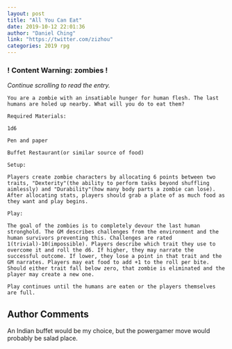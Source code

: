 ```yaml
---
layout: post
title: "All You Can Eat"
date: 2019-10-12 22:01:36
author: "Daniel Ching"
link: "https://twitter.com/zizhou"
categories: 2019 rpg
---
```

<div id="warning"><div id="content"><h3><strong>! Content Warning: zombies !</strong></h3><i>Continue scrolling to read the entry.</i></div></div>
 
```
You are a zombie with an insatiable hunger for human flesh. The last humans are holed up nearby. What will you do to eat them?

Required Materials:

1d6

Pen and paper

Buffet Restaurant(or similar source of food)

Setup:

Players create zombie characters by allocating 6 points between two traits, "Dexterity"(the ability to perform tasks beyond shuffling aimlessly) and "Durability"(how many body parts a zombie can lose). After allocating stats, players should grab a plate of as much food as they want and play begins.

Play:

The goal of the zombies is to completely devour the last human stronghold. The GM describes challenges from the environment and the human survivors preventing this. Challenges are rated 1(trivial)-10(impossible). Players describe which trait they use to overcome it and roll the d6. If higher, they may narrate the successful outcome. If lower, they lose a point in that trait and the GM narrates. Players may eat food to add +1 to the roll per bite. Should either trait fall below zero, that zombie is eliminated and the player may create a new one.

Play continues until the humans are eaten or the players themselves are full.
```
## Author Comments
An Indian buffet would be my choice, but the powergamer move would probably be salad place.
